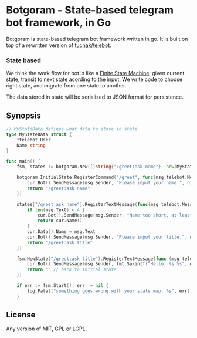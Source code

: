 # Botgoram - State-based telegram bot framework, in Go

Botgoram is state-based telegram bot framework written in go. It is built on top of a rewritten version of [tucnak/telebot](https://github.com/tucnak/telebot).

### State based

We think the work flow for bot is like a [Finite State Machine](https://en.wikipedia.org/wiki/Finite-state_machine): given current state, transit to next state acording to the input. We write code to choose right state, and migrate from one state to another.

The data stored in state will be serialized to JSON format for persistence.

## Synopsis

```go
// MyStateData defines what data to store in state.
type MyStateData struct {
	*telebot.User
	Name string
}

func main() {
	fsm, states := botgoram.New([]string{"/greet:ask name"}, new(MyStateData))

    botgoram.InitialState.RegisterCommand("/greet", func(msg telebot.Message, cur botgoram.State) string {
		cur.Bot().SendMessage(msg.Sender, "Please input your name.", nil)
		return "/greet:ask name"
	})

    states["/greet:ask name"].RegisterTextMessage(func(msg telebot.Message, cur botgoram.State) string {
		if len(msg.Text) < 4 {
			cur.Bot().SendMessage(msg.Sender, "Name too short, at least 4 characters.", nil)
			return cur.Name()
		}
		cur.Data().Name = msg.Text
		cur.Bot().SendMessage(msg.Sender, "Please input your title.", nil)
		return "/greet:ask title"
	})

    fsm.NewState("/greet:ask title").RegisterTextMessage(func (msg telebot.Message, cur botgoram.State) string {
		cur.Bot().SendMessage(msg.Sender, fmt.Sprintf("Hello. %s %s", msg.Text, cur.Data.Name), nil)
		return "" // back to initial state
	})

    if err := fsm.Start(); err != nil {
        log.Fatal("something goes wrong with your state map: %s", err)
    }
```

## License

Any version of MIT, GPL or LGPL.
